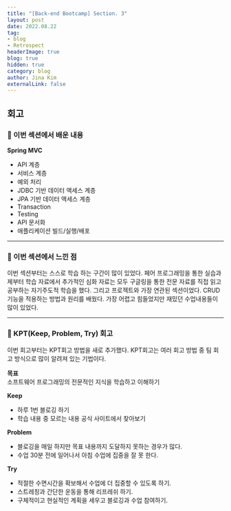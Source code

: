 ```yaml
---
title: "[Back-end Bootcamp] Section. 3"
layout: post
date: 2022.08.22
tag:
- blog
- Retrospect
headerImage: true
blog: true
hidden: true 
category: blog
author: Jina Kim
externalLink: false
---
```


## 회고
### 🌺 이번 섹션에서 배운 내용

**Spring MVC**   

- API 계층  
- 서비스 계층  
- 예외 처리  
- JDBC 기반 데이터 액세스 계층  
- JPA 기반 데이터 액세스 계층  
- Transaction  
- Testing  
- API 문서화  
- 애플리케이션 빌드/실행/배포  


-----
### 🌸 이번 섹션에서 느낀 점  

이번 섹션부터는 스스로 학습 하는 구간이 많이 있었다. 페어 프로그래밍을 통한 실습과제부터 학습 자료에서 추가적인 심화 자료는 모두 구글링을 통한 전문 자료를 직접 읽고 공부하는 자기주도적 학습을 했다. 그리고 프로젝트와 가장 연관된 섹션이었다. CRUD기능을 적용하는 방법과 원리를 배웠다. 가장 어렵고 힘들었지만 재밌던 수업내용들이 많이 있었다.  

-----
### 🌼 KPT(Keep, Problem, Try) 회고  

이번 회고부터는 KPT회고 방법을 새로 추가했다. KPT회고는 여러 회고 방법 중 팀 회고 방식으로 많이 알려져 있는 기법이다.   

**목표**  
소프트웨어 프로그래밍의 전문적인 지식을 학습하고 이해하기  

**Keep**   
- 하루 1번 블로깅 하기  
- 학습 내용 중 모르는 내용 공식 사이트에서 찾아보기  

**Problem**   
- 블로깅을 매일 하지만 목표 내용까지 도달하지 못하는 경우가 많다.  
- 수업 30분 전에 일어나서 아침 수업에 집중을 잘 못 한다.  

**Try**  
- 적절한 수면시간을 확보해서 수업에 더 집중할 수 있도록 하기.     
- 스트레칭과 간단한 운동을 통해 리프레쉬 하기.  
- 구체적이고 현실적인 계획을 세우고 블로깅과 수업 참여하기.  
